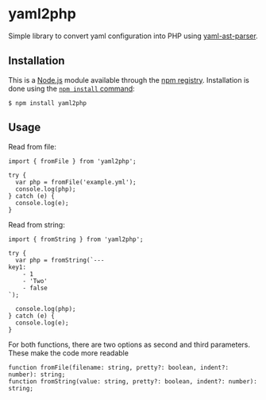 # yaml2php

Simple library to convert yaml configuration into PHP using [yaml-ast-parser](https://github.com/mulesoft-labs/yaml-ast-parser).

## Installation

This is a [Node.js](https://nodejs.org/en/) module available through the
[npm registry](https://www.npmjs.com/). Installation is done using the
[`npm install` command](https://docs.npmjs.com/getting-started/installing-npm-packages-locally):


```
$ npm install yaml2php
```

## Usage

Read from file:
```
import { fromFile } from 'yaml2php';

try {
  var php = fromFile('example.yml');
  console.log(php);
} catch (e) {
  console.log(e);
}
```

Read from string:
```
import { fromString } from 'yaml2php';

try {
  var php = fromString(`---
key1:
    - 1
    - 'Two'
    - false
`);

  console.log(php);
} catch (e) {
  console.log(e);
}
```

For both functions, there are two options as second and third parameters.
These make the code more readable
```
function fromFile(filename: string, pretty?: boolean, indent?: number): string;
function fromString(value: string, pretty?: boolean, indent?: number): string;
```

